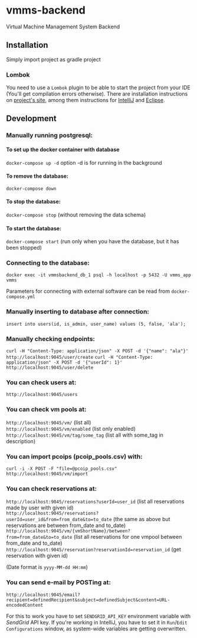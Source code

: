 # vmms-backend
Virtual Machine Management System Backend

## Installation
Simply import project as gradle project

### Lombok
You need to use a `Lombok` plugin to be able to start the project from your IDE (You'll get compilation errors otherwise). There are installation instructions on [project's site](https://projectlombok.org/), among them instructions for [IntelliJ](https://projectlombok.org/setup/intellij) and [Eclipse](https://projectlombok.org/setup/eclipse).

## Development

### Manually running postgresql:
#### To set up the docker container with database
`docker-compose up -d`
option -d is for running in the background
#### To remove the database:
`docker-compose down`
#### To stop the database:
`docker-compose stop`
(without removing the data schema)
#### To start the database:
`docker-compose start`
(run only when you have the database, but it has been stopped)

### Connecting to the database:
`docker exec -it vmmsbackend_db_1 psql -h localhost -p 5432 -U vmms_app vmms`

Parameters for connecting with external software can be read from `docker-compose.yml`

### Manually inserting to database after connection:
`insert into users(id, is_admin, user_name) values (5, false, 'ala');`

### Manually checking endpoints:
`curl -H "Content-Type: application/json" -X POST -d '{"name": "ala"}' http://localhost:9045/user/create`
`curl -H "Content-Type: application/json" -X POST -d '{"userId": 1}' http://localhost:9045/user/delete`

### You can check users at:
`http://localhost:9045/users`

### You can check vm pools at:  
`http://localhost:9045/vm/` (list all)   
`http://localhost:9045/vm/enabled` (list only enabled)   
`http://localhost:9045/vm/tag/some_tag` (list all with some_tag in description)   

### You can import pcoips (pcoip_pools.csv) with:
`curl -i -X POST -F "file=@pcoip_pools.csv" http://localhost:9045/vm/import`

### You can check reservations at:
`http://localhost:9045/reservations?userId=user_id` (list all reservations made by user with given id)  
`http://localhost:9045/reservations?userId=user_id&from=from_date&to=to_date` (the same as above but reservations are between from_date and to_date)  
`http://localhost:9045/vm/{vmShortName}/between?from=from_date&to=to_date`  (list all reservations for one vmpool between from_date and to_date)  
`http://localhost:9045/reservation?reservationId=reservation_id`  (get reservation with given id)    

(Date format is `yyyy-MM-dd HH:mm`)

### You can send e-mail by POSTing at:
`http://localhost:9045/email?recipient=definedRecipient&subject=definedSubject&content=URL-encodedContent`

For this to work you have to set `SENDGRID_API_KEY` environment variable with *SendGrid* API key. If you're working in IntelliJ, you have to set it in `Run`/`Edit Configurations` window, as system-wide variables are getting overwritten.